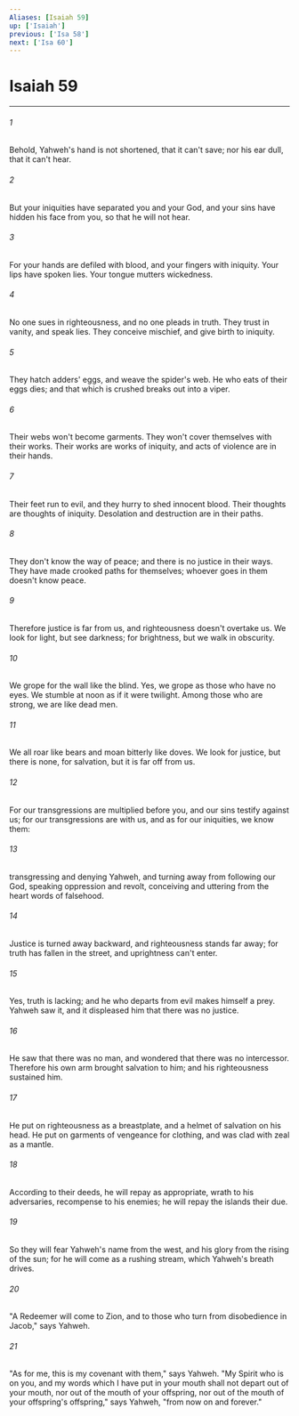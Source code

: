 ```yaml
---
Aliases: [Isaiah 59]
up: ['Isaiah']
previous: ['Isa 58']
next: ['Isa 60']
---
```

# Isaiah 59
***





###### 1 

Behold, Yahweh's hand is not shortened, that it can't save; nor his ear dull, that it can't hear. 



###### 2 

But your iniquities have separated you and your God, and your sins have hidden his face from you, so that he will not hear. 



###### 3 

For your hands are defiled with blood, and your fingers with iniquity. Your lips have spoken lies. Your tongue mutters wickedness. 



###### 4 

No one sues in righteousness, and no one pleads in truth. They trust in vanity, and speak lies. They conceive mischief, and give birth to iniquity. 



###### 5 

They hatch adders' eggs, and weave the spider's web. He who eats of their eggs dies; and that which is crushed breaks out into a viper. 



###### 6 

Their webs won't become garments. They won't cover themselves with their works. Their works are works of iniquity, and acts of violence are in their hands. 



###### 7 

Their feet run to evil, and they hurry to shed innocent blood. Their thoughts are thoughts of iniquity. Desolation and destruction are in their paths. 



###### 8 

They don't know the way of peace; and there is no justice in their ways. They have made crooked paths for themselves; whoever goes in them doesn't know peace. 



###### 9 

Therefore justice is far from us, and righteousness doesn't overtake us. We look for light, but see darkness; for brightness, but we walk in obscurity. 



###### 10 

We grope for the wall like the blind. Yes, we grope as those who have no eyes. We stumble at noon as if it were twilight. Among those who are strong, we are like dead men. 



###### 11 

We all roar like bears and moan bitterly like doves. We look for justice, but there is none, for salvation, but it is far off from us. 



###### 12 

For our transgressions are multiplied before you, and our sins testify against us; for our transgressions are with us, and as for our iniquities, we know them: 



###### 13 

transgressing and denying Yahweh, and turning away from following our God, speaking oppression and revolt, conceiving and uttering from the heart words of falsehood. 



###### 14 

Justice is turned away backward, and righteousness stands far away; for truth has fallen in the street, and uprightness can't enter. 



###### 15 

Yes, truth is lacking; and he who departs from evil makes himself a prey. Yahweh saw it, and it displeased him that there was no justice. 



###### 16 

He saw that there was no man, and wondered that there was no intercessor. Therefore his own arm brought salvation to him; and his righteousness sustained him. 



###### 17 

He put on righteousness as a breastplate, and a helmet of salvation on his head. He put on garments of vengeance for clothing, and was clad with zeal as a mantle. 



###### 18 

According to their deeds, he will repay as appropriate, wrath to his adversaries, recompense to his enemies; he will repay the islands their due. 



###### 19 

So they will fear Yahweh's name from the west, and his glory from the rising of the sun; for he will come as a rushing stream, which Yahweh's breath drives. 



###### 20 

"A Redeemer will come to Zion, and to those who turn from disobedience in Jacob," says Yahweh. 



###### 21 

"As for me, this is my covenant with them," says Yahweh. "My Spirit who is on you, and my words which I have put in your mouth shall not depart out of your mouth, nor out of the mouth of your offspring, nor out of the mouth of your offspring's offspring," says Yahweh, "from now on and forever."
